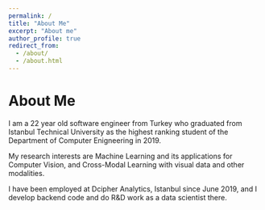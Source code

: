 ```yaml
---
permalink: /
title: "About Me"
excerpt: "About me"
author_profile: true
redirect_from: 
  - /about/
  - /about.html
---
```


About Me
=====
I am a 22 year old software engineer from Turkey who graduated from Istanbul Technical University as the highest ranking student of the Department of Computer Enigneering in 2019.

My research interests are Machine Learning and its applications for Computer Vision, and Cross-Modal Learning with visual data and other modalities.

I have been employed at Dcipher Analytics, Istanbul since June 2019, and I develop backend code and do R&D work as a data scientist there.
